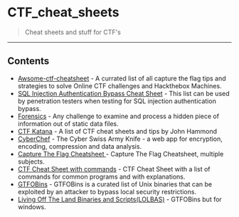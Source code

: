 # CTF_cheat_sheets

>Cheat sheets and stuff for CTF's

---
## Contents

<!-- toc -->

- [Awsome-ctf-cheatsheet](https://github.com/uppusaikiran/awesome-ctf-cheatsheet/blob/master/readme.md#powershell) - A currated list of all capture the flag tips and strategies to solve Online CTF challenges and Hackthebox Machines.
- [SQL Injection Authentication Bypass Cheat Sheet](https://pentestlab.blog/2012/12/24/sql-injection-authentication-bypass-cheat-sheet/) - This list can be used by penetration testers when testing for SQL injection authentication bypass.
- [Forensics](https://trailofbits.github.io/ctf/forensics/) - Any challenge to examine and process a hidden piece of information out of static data files.
- [CTF Katana](https://github.com/JohnHammond/ctf-katana) - A list of CTF cheat sheets and tips by John Hammond
- [CyberChef](https://gchq.github.io/CyberChef/) - The Cyber Swiss Army Knife - a web app for encryption, encoding, compression and data analysis.
- [Capture The Flag Cheatsheet ](https://uppusaikiran.github.io/hacking/Capture-the-Flag-CheatSheet/) - Capture The Flag Cheatsheet, multiple subjects.
- [CTF Cheat Sheet with commands](https://dvd848.github.io/CTFs/CheatSheet.html) - CTF Cheat Sheet with a list of commands for common programs and with explanations.
- [GTFOBins](https://gtfobins.github.io/) - GTFOBins is a curated list of Unix binaries that can be exploited by an attacker to bypass local security restrictions.
- [Living Off The Land Binaries and Scripts(LOLBAS)](https://github.com/LOLBAS-Project/LOLBAS) - GTFOBins but for windows.
<!-- tocstop -->
